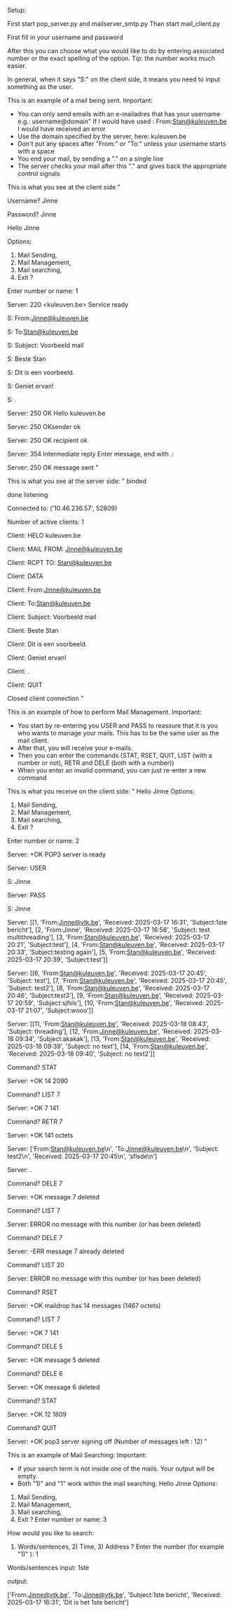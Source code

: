 Setup:

First start pop_server.py and mailserver_smtp.py
Than start mail_client.py

First fill in your username and password

After this you can choose what you would like to do
by entering associated number or the exact spelling of the option.
Tip: the number works much easier.

In general, when it says "S:" on the client side, it means you need to input something as the user.




This is an example of a mail being sent.
Important:
- You can only send emails with an e-mailadres that
has your username e.g.: username@domain"
If I would have used : From:Stan@kuleuven.be I would have received an error
- Use the domain specified by the server, here: kuleuven.be
- Don't put any spaces after "From:" or "To:" unless your username starts with a space
- You end your mail, by sending a "." on a single line
- The server checks your mail after this "." and gives back the appropriate control signals

This is what you see at the client side
"

Username? Jinne

Password? Jinne

Hello Jinne

Options:
 1) Mail Sending,
 2) Mail Management,
 3) Mail searching,
 4) Exit ?

 Enter number or name: 1

Server: 220 <kuleuven.be> Service ready

S: From:Jinne@kuleuven.be

S: To:Stan@kuleuven.be

S: Subject: Voorbeeld mail

S: Beste Stan

S: Dit is een voorbeeld.

S: Geniet ervan!

S: .

Server: 250 OK Hello kuleuven.be

Server: 250 OKsender ok

Server: 250 OK recipient ok

Server: 354 Intermediate reply Enter message, end with .:

Server: 250 OK message sent
"

This is what you see at the server side:
"
binded

done listening

Connected to: ('10.46.236.57', 52809)

Number of active clients: 1

Client: HELO kuleuven.be

Client: MAIL FROM: Jinne@kuleuven.be

Client: RCPT TO: Stan@kuleuven.be

Client: DATA

Client: From:Jinne@kuleuven.be

Client: To:Stan@kuleuven.be

Client: Subject: Voorbeeld mail

Client: Beste Stan

Client: Dit is een voorbeeld.

Client: Geniet ervan!

Client: .

Client: QUIT

Closed client connection
"

This is an example of how to perform Mail Management.
Important:
- You start by re-entering you USER and PASS to reassure that it is you who wants to manage your mails. This has to be the same user as the mail client.
- After that, you will receive your e-mails.
- Then you can enter the commands (STAT, RSET, QUIT, LIST (with a number or not), RETR and DELE (both with a number))
- When you enter an invalid command, you can just re-enter a new command
  
This is what you receive on the client side:
"
Hello Jinne
Options:
 1) Mail Sending,
 2) Mail Management,
 3) Mail searching,
 4) Exit ?
    
Enter number or name: 2

Server: +OK POP3 server is ready

Server: USER

S: Jinne

Server: PASS

S: Jinne

Server: [[1, 'From:Jinne@vtk.be', 'Received: 2025-03-17 16:31', 'Subject:1ste bericht'], [2, 'From:Jinne', 'Received: 2025-03-17 16:58', 'Subject: test multithreading'], [3, 'From:Stan@kuleuven.be', 'Received: 2025-03-17 20:21', 'Subject:test'], [4, 'From:Stan@kuleuven.be', 'Received: 2025-03-17 20:33', 'Subject:testing again'], [5, 'From:Stan@kuleuven.be', 'Received: 2025-03-17 20:39', 'Subject:test']]

Server: [[6, 'From:Stan@kuleuven.be', 'Received: 2025-03-17 20:45', 'Subject: test'], [7, 'From:Stan@kuleuven.be', 'Received: 2025-03-17 20:45', 'Subject: test2'], [8, 'From:Stan@kuleuven.be', 'Received: 2025-03-17 20:46', 'Subject:test3'], [9, 'From:Stan@kuleuven.be', 'Received: 2025-03-17 20:59', 'Subject:sjfsls'], [10, 'From:Stan@kuleuven.be', 'Received: 2025-03-17 21:07', 'Subject:wooo']]

Server: [[11, 'From:Stan@kuleuven.be', 'Received: 2025-03-18 08:43', 'Subject: threading'], [12, 'From:Jinne@kuleuven.be', 'Received: 2025-03-18 09:34', 'Subject:akakak'], [13, 'From:Stan@kuleuven.be', 'Received: 2025-03-18 09:39', 'Subject: no text'], [14, 'From:Stan@kuleuven.be', 'Received: 2025-03-18 09:40', 'Subject: no text2']]

Command? STAT

Server: +OK 14 2090

Command? LIST 7

Server: +OK 7 141

Command? RETR 7

Server: +OK 141 octets

Server: ['From:Stan@kuleuven.be\n', 'To:Jinne@kuleuven.be\n', 'Subject: test2\n', 'Received: 2025-03-17 20:45\n', 
'sflsde\n']

Server: .

Command? DELE 7

Server: +OK message 7 deleted

Command? LIST 7

Server: ERROR no message with this number (or has been deleted)

Command? DELE 7

Server: -ERR message 7 already deleted

Command? LIST 20

Server: ERROR no message with this number (or has been deleted)

Command? RSET

Server: +OK maildrop has 14 messages (1467 octets)

Command? LIST 7

Server: +OK 7 141

Command? DELE 5

Server: +OK message 5 deleted

Command? DELE 6

Server: +OK message 6 deleted

Command? STAT

Server: +OK 12 1809

Command? QUIT

Server: +OK pop3 server signing off (Number of messages left : 12)
"

This is an example of Mail Searching:
Important: 
- if your search term is not inside one of the mails. Your output will be empty.
- Both "1)" and "1" work within the mail searching.
Hello Jinne
Options:
 1) Mail Sending,
 2) Mail Management,
 3) Mail searching,
 4) Exit ?
 Enter number or name: 3

How would you like to search:

1) Words/sentences, 2) Time, 3) Address ? Enter the number (for example "1)" ): 1

Words/sentences input: 1ste

output:

['From:Jinne@vtk.be', 'To:Jinne@vtk.be', 'Subject:1ste bericht', 'Received: 2025-03-17 16:31', 'Dit is het 1ste bericht']
